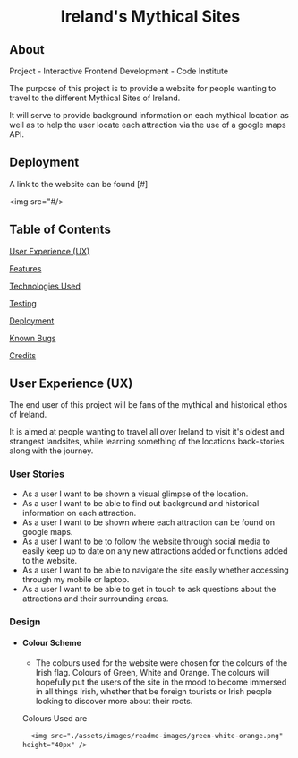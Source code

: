 <h1 align="center">Ireland's Mythical Sites</h1>

## About

Project - Interactive Frontend Development - Code Institute

The purpose of this project is to provide a website for people wanting to travel to the different Mythical Sites of Ireland.

It will serve to provide background information on each mythical location as well as to help the user locate each attraction via the use of a google maps API.

## Deployment

A link to the website can be found [#]

<img src="#/>

## Table of Contents

[User Experience (UX)](#UX)

[Features](#features)

[Technologies Used](#technologies)

[Testing](#testing)

[Deployment](#deployment)

[Known Bugs](#bugs)

[Credits](#credits)


<a name="UX"></a>
## User Experience (UX)

The end user of this project will be fans of the mythical and historical ethos of Ireland.

It is aimed at people wanting to travel all over Ireland to visit it's oldest and strangest landsites, while learning something of the locations back-stories along with the journey.

### User Stories

* As a user I want to be shown a visual glimpse of the location.
* As a user I want to be able to find out background and historical information on each attraction.
* As a user I want to be shown where each attraction can be found on google maps.
* As a user I want to be to follow the website through social media to easily keep up to date on any new attractions added or functions added to the website.
* As a user I want to be able to navigate the site easily whether accessing through my mobile or laptop.
* As a user I want to be able to get in touch to ask questions about the attractions and their surrounding areas.

### Design

- ####    Colour Scheme
    - The colours used for the website were chosen for the colours of the Irish flag. Colours of Green, White and Orange. The colours will hopefully put the users of the site in the mood to become immersed in all things Irish, whether that be foreign tourists or Irish people looking to discover more about their roots.

    Colours Used are 

        <img src="./assets/images/readme-images/green-white-orange.png" height="40px" />